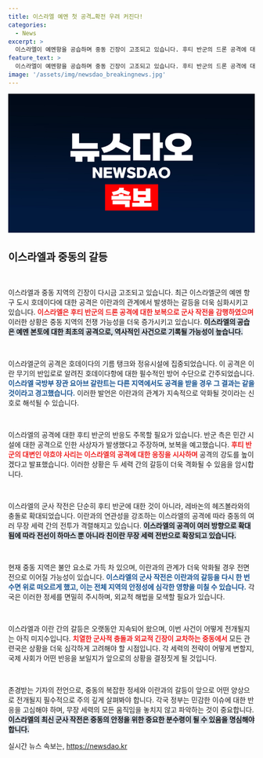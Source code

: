 ```yaml
---
title: 이스라엘 예멘 첫 공격…확전 우려 커진다!
categories:
  - News
excerpt: >
  이스라엘이 예멘항을 공습하며 중동 긴장이 고조되고 있습니다. 후티 반군의 드론 공격에 대한 보복으로, 이란 무기 반입로에 집중한 이번 공격은 확전의 신호탄이 될 수 있습니다.
feature_text: >
  이스라엘이 예멘항을 공습하며 중동 긴장이 고조되고 있습니다. 후티 반군의 드론 공격에 대한 보복으로, 이란 무기 반입로에 집중한 이번 공격은 확전의 신호탄이 될 수 있습니다.
image: '/assets/img/newsdao_breakingnews.jpg'
---
```


<p><img src="/assets/img/newsdao_breakingnews.jpg" alt="ontimetimes 속보" /></p>

<h2 data-ke-size="size26">이스라엘과 중동의 갈등</h2>

<p data-ke-size="size16">&nbsp;</p>

<p>이스라엘과 중동 지역의 긴장이 다시금 고조되고 있습니다. 최근 이스라엘군의 예멘 항구 도시 호데이다에 대한 공격은 이란과의 관계에서 발생하는 갈등을 더욱 심화시키고 있습니다. <b><span style="color: #ee2323;">이스라엘은 후티 반군의 드론 공격에 대한 보복으로 군사 작전을 감행하였으며</span></b> 이러한 상황은 중동 지역의 전쟁 가능성을 더욱 증가시키고 있습니다. <b><span style="background-color: #21538527;">이스라엘의 공습은 예멘 본토에 대한 최초의 공격으로, 역사적인 사건으로 기록될 가능성이 높습니다.</span></b> </p>

<p data-ke-size="size16">&nbsp;</p>

<p>이스라엘군의 공격은 호데이다의 기름 탱크와 정유시설에 집중되었습니다. 이 공격은 이란 무기의 반입로로 알려진 호데이다항에 대한 필수적인 방어 수단으로 간주되었습니다. <b><span style="color: #1a5490;">이스라엘 국방부 장관 요아브 갈란트는 다른 지역에서도 공격을 받을 경우 그 결과는 같을 것이라고 경고했습니다.</span></b> 이러한 발언은 이란과의 관계가 지속적으로 악화될 것이라는 신호로 해석될 수 있습니다.</p>

<p data-ke-size="size16">&nbsp;</p>

<p>이스라엘의 공격에 대한 후티 반군의 반응도 주목할 필요가 있습니다. 반군 측은 민간 시설에 대한 공격으로 인한 사상자가 발생했다고 주장하며, 보복을 예고했습니다. <b><span style="color: #ee2323;">후티 반군의 대변인 야흐야 사리는 이스라엘의 공격에 대한 응징을 시사하며</span></b> 공격의 강도를 높이겠다고 발표했습니다. 이러한 상황은 두 세력 간의 갈등이 더욱 격화될 수 있음을 암시합니다.</p>

<p data-ke-size="size16">&nbsp;</p>

<p>이스라엘의 군사 작전은 단순히 후티 반군에 대한 것이 아니라, 레바논의 헤즈볼라와의 충돌로 확대되었습니다. 이란과의 연관성을 강조하는 이스라엘의 공격에 따라 중동의 여러 무장 세력 간의 전투가 격렬해지고 있습니다. <b><span style="background-color: #21538527;">이스라엘의 공격이 여러 방향으로 확대됨에 따라 전선이 하마스 뿐 아니라 친이란 무장 세력 전반으로 확장되고 있습니다.</span></b></p>

<p data-ke-size="size16">&nbsp;</p>

<p>현재 중동 지역은 불안 요소로 가득 차 있으며, 이란과의 관계가 더욱 악화될 경우 전면전으로 이어질 가능성이 있습니다. <b><span style="color: #1a5490;">이스라엘의 군사 작전은 이란과의 갈등을 다시 한 번 수면 위로 떠오르게 했고, 이는 전체 지역의 안정성에 심각한 영향을 미칠 수 있습니다.</span></b> 각국은 이러한 정세를 면밀히 주시하며, 외교적 해법을 모색할 필요가 있습니다.</p>

<p data-ke-size="size16">&nbsp;</p>

<p>이스라엘과 이란 간의 갈등은 오랫동안 지속되어 왔으며, 이번 사건이 어떻게 전개될지는 아직 미지수입니다. <b><span style="color: #ee2323;">치열한 군사적 충돌과 외교적 긴장이 교차하는 중동에서</span></b> 모든 관련국은 상황을 더욱 심각하게 고려해야 할 시점입니다. 각 세력의 전략이 어떻게 변할지, 국제 사회가 어떤 반응을 보일지가 앞으로의 상황을 결정짓게 될 것입니다.</p>

<p data-ke-size="size16">&nbsp;</p>

<p>존경받는 기자의 전언으로, 중동의 복잡한 정세와 이란과의 갈등이 앞으로 어떤 양상으로 전개될지 필수적으로 주의 깊게 살펴봐야 합니다. 각국 정부는 민감한 이슈에 대한 반응을 고심해야 하며, 무장 세력의 모든 움직임을 놓치지 않고 파악하는 것이 중요합니다. <b><span style="background-color: #21538527;">이스라엘의 최신 군사 작전은 중동의 안정을 위한 중요한 분수령이 될 수 있음을 명심해야 합니다.</span></b></p>
실시간 뉴스 속보는, <a href="https://newsdao.kr" rel="dofollow">https://newsdao.kr</a>


